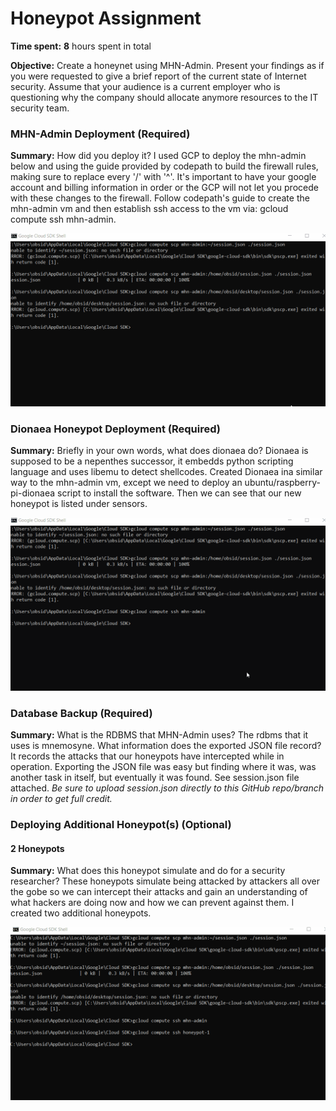 # Honeypot Assignment

**Time spent:** **8** hours spent in total

**Objective:** Create a honeynet using MHN-Admin. Present your findings as if you were requested to give a brief report of the current state of Internet security. Assume that your audience is a current employer who is questioning why the company should allocate anymore resources to the IT security team.

### MHN-Admin Deployment (Required)

**Summary:** How did you deploy it? I used GCP to deploy the mhn-admin below and using the guide provided by codepath to build the firewall rules, making sure to replace every '/' with '^'. It's important to have your google account and billing information in order or the GCP will not let you procede with these changes to the firewall. Follow codepath's guide to create the mhn-admin vm and then establish ssh access to the vm via: gcloud compute ssh mhn-admin.

<img src="mhn-admin.gif">

### Dionaea Honeypot Deployment (Required)

**Summary:** Briefly in your own words, what does dionaea do? Dionaea is supposed to be a nepenthes successor, it embedds python scripting language and uses libemu to detect shellcodes. Created Dionaea ina similar way to the mhn-admin vm, except we need to deploy an ubuntu/raspberry-pi-dionaea script to install the software. Then we can see that our new honeypot is listed under sensors.

<img src="dionaea-honeypot.gif">

### Database Backup (Required) 

**Summary:** What is the RDBMS that MHN-Admin uses? The rdbms that it uses is mnemosyne. What information does the exported JSON file record? It records the attacks that our honeypots have intercepted while in operation. Exporting the JSON file was easy but finding where it was, was another task in itself, but eventually it was found.
See session.json file attached.
*Be sure to upload session.json directly to this GitHub repo/branch in order to get full credit.*

### Deploying Additional Honeypot(s) (Optional)

#### 2 Honeypots

**Summary:** What does this honeypot simulate and do for a security researcher? These honeypots simulate being attacked by attackers all over the gobe so we can intercept their attacks and gain an understanding of what hackers are doing now and how we can prevent against them. I created two additional honeypots. 

<img src="x-honeypot.gif">

